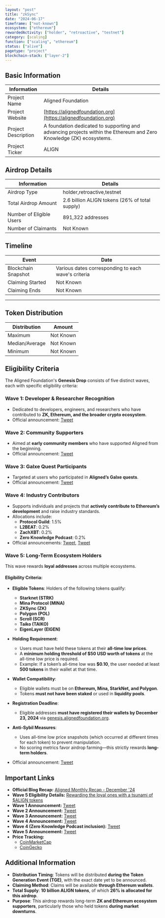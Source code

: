 ```yaml
---
layout: "post"
title: "zkSync"
date: "2024-06-17"
timeframe: ["not-known"]
ecosystem: ["ethereum"]
rewardedActivity: ["holder", "retroactive", "testnet"]
category: [scaling]
function: ["scaling", "ethereum"]
status: ["alive"]
pagetype: "project"
blockchain-stack: ["layer-2"]
---
```


## Basic Information

| Information         | Details                                                                                                             |
| ------------------- | ------------------------------------------------------------------------------------------------------------------- |
| Project Name        | Aligned Foundation                                                                                                  |
| Project Website     | [https://alignedfoundation.org](https://alignedfoundation.org)                                                      |
| Project Description | A foundation dedicated to supporting and advancing projects within the Ethereum and Zero Knowledge (ZK) ecosystems. |
| Project Ticker      | ALIGN                                                                                                               |

## Airdrop Details

| Information              | Details                                        |
| ------------------------ | ---------------------------------------------- |
| Airdrop Type             | holder,retroactive,testnet                     |
| Total Airdrop Amount     | 2.6 billion ALIGN tokens (26% of total supply) |
| Number of Eligible Users | 891,322 addresses                              |
| Number of Claimants      | Not Known                                      |

## Timeline

| Event               | Date                                                |
| ------------------- | --------------------------------------------------- |
| Blockchain Snapshot | Various dates corresponding to each wave's criteria |
| Claiming Started    | Not Known                                           |
| Claiming Ends       | Not Known                                           |

---

## Token Distribution

| Distribution   | Amount    |
| -------------- | --------- |
| Maximum        | Not Known |
| Median/Average | Not Known |
| Minimum        | Not Known |

## Eligibility Criteria

The Aligned Foundation's **Genesis Drop** consists of five distinct waves, each with specific eligibility criteria:

### **Wave 1: Developer & Researcher Recognition**

- Dedicated to developers, engineers, and researchers who have contributed to **ZK, Ethereum, and the broader crypto ecosystem**.
- Official announcement: [Tweet](https://x.com/AlignedFndn/status/1865284878272492027)

### **Wave 2: Community Supporters**

- Aimed at **early community members** who have supported Aligned from the beginning.
- Official announcement: [Tweet](https://x.com/alignedlayer/status/1867025781676769642)

### **Wave 3: Galxe Quest Participants**

- Targeted at users who participated in **Aligned’s Galxe quests**.
- Official announcement: [Tweet](https://x.com/alignedlayer/status/1868019346385347013)

### **Wave 4: Industry Contributors**

- Supports individuals and projects that **actively contribute to Ethereum’s development** and raise industry standards.
- Allocations include:
  - **Protocol Guild**: 1.5%
  - **L2BEAT**: 0.2%
  - **ZachXBT**: 0.2%
  - **Zero Knowledge Podcast**: 0.2%
- Official announcements: [Tweet](https://x.com/alignedlayer/status/1868480361824760301), [Tweet](https://x.com/alignedlayer/status/1871284879394267136)

### **Wave 5: Long-Term Ecosystem Holders**

This wave rewards **loyal addresses** across multiple ecosystems.

#### **Eligibility Criteria:**

- **Eligible Tokens**: Holders of the following tokens qualify:
  - **Starknet (STRK)**
  - **Mina Protocol (MINA)**
  - **ZKSync (ZK)**
  - **Polygon (POL)**
  - **Scroll (SCR)**
  - **Taiko (TAIKO)**
  - **EigenLayer (EIGEN)**
- **Holding Requirement**:
  - Users must have held these tokens at their **all-time low prices**.
  - A **minimum holding threshold of $50 USD worth of tokens** at the all-time low price is required.
  - Example: If a token’s all-time low was **$0.10**, the user needed at least **500 tokens** in their wallet at that time.
- **Wallet Compatibility**:
  - Eligible wallets must be on **Ethereum, Mina, StarkNet, and Polygon**.
  - Tokens **must not have been staked** or used in **liquidity pools**.
- **Registration Deadline**:
  - Eligible addresses **must have registered their wallets by December 23, 2024** via [genesis.alignedfoundation.org](https://genesis.alignedfoundation.org).
- **Anti-Sybil Measures**:

  - Uses all-time low price snapshots (which occurred at different times for each token) to prevent manipulation.
  - No scoring metrics favor airdrop farming—this strictly rewards **long-term holders**.

- Official announcement: [Tweet](https://x.com/alignedlayer/status/1868959198689501363)

## Important Links

- **Official Blog Recap:** [Aligned Monthly Recap - December '24](https://blog.alignedlayer.com/aligned-monthly-recap-december-24/)
- **Wave 5 Eligibility Details:** [Rewarding the loyal ones with a tsunami of $ALIGN tokens](https://blog.alignedlayer.com/rewarding-the-loyal-ones-with-a-tsunami-of-align-tokens/)
- **Wave 1 Announcement:** [Tweet](https://x.com/AlignedFndn/status/1865284878272492027)
- **Wave 2 Announcement:** [Tweet](https://x.com/alignedlayer/status/1867025781676769642)
- **Wave 3 Announcement:** [Tweet](https://x.com/alignedlayer/status/1868019346385347013)
- **Wave 4 Announcement:** [Tweet](https://x.com/alignedlayer/status/1868480361824760301)
- **Wave 4 (Zero Knowledge Podcast inclusion):** [Tweet](https://x.com/alignedlayer/status/1871284879394267136)
- **Wave 5 Announcement:** [Tweet](https://x.com/alignedlayer/status/1868959198689501363)
- **Price Tracking:**
  - [CoinMarketCap](https://coinmarketcap.com/currencies/aligned)
  - [CoinGecko](https://www.coingecko.com/en/coins/aligned)

## Additional Information

- **Distribution Timing**: Tokens will be distributed **during the Token Generation Event (TGE)**, with the exact date yet to be announced.
- **Claiming Method**: Claims will be available **through Ethereum wallets**.
- **Total Supply**: **10 billion ALIGN tokens**, of which **26% is allocated for this airdrop**.
- **Purpose**: This airdrop rewards long-term **ZK and Ethereum ecosystem supporters**, particularly those who held tokens **during market downturns**.